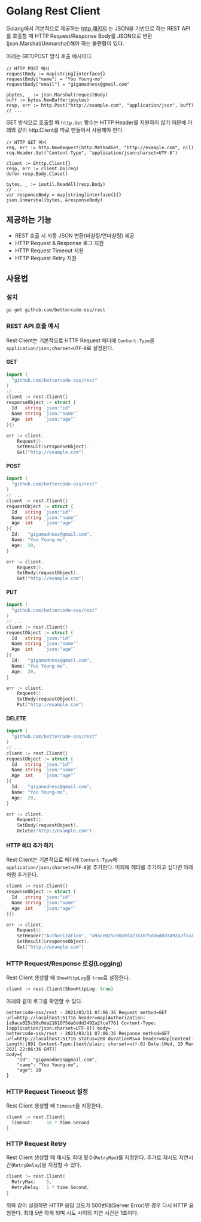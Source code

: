 # Golang Rest Client

Golang에서 기본적으로 제공하는 [http 패키지](https://golang.org/pkg/net/http/) 는 JSON을 기반으로 하는 REST API를 호출할 때 
HTTP Request/Response Body를 JSON으로 변환(json.Marshal/Unmarshal)해야 하는 불편함이 있다.

아래는 GET/POST 방식 호출 예시이다.
```golang
// HTTP POST 예시
requestBody := map[string]interface{}
requestBody["name"] = "Yoo Young-mo"
requestBody["email"] = "gigamadness@gmail.com"

pbytes, _ := json.Marshal(requestBody)
buff := bytes.NewBuffer(pbytes)
resp, err := http.Post("http://example.com", "application/json", buff)
// ...
```
GET 방식으로 호출할 때 `http.Get` 함수는 HTTP Header를 지원하지 않기 때문에 아래와 같이 http.Client를 따로 만들어서 사용해야 한다.
```golang
// HTTP GET 예시
req, err := http.NewRequest(http.MethodGet, "http://example.com", nil)
req.Header.Set("Content-Type", "application/json;charset=UTF-8")

client := &http.Client{}
resp, err := client.Do(req)
defer resp.Body.Close()

bytes, _ := ioutil.ReadAll(resp.Body)
// ...
var responseBody = map[string]interface{}{}
json.Unmarshal(bytes, &responseBody)
```

## 제공하는 기능
* REST 호출 시 자동 JSON 변환(마샬링/언마샬링) 제공
* HTTP Request & Response 로그 지원
* HTTP Request Timeout 지원
* HTTP Request Retry 지원

## 사용법
### 설치
```shell
go get github.com/bettercode-oss/rest
```

### REST API 호출 예시

Rest Client는 기본적으로 HTTP Request 헤더에 `Content-Type`을 `application/json;charset=UTF-8`로 설정한다.

#### GET

```go
import (
  "github.com/bettercode-oss/rest"
)
// ...
client := rest.Client{}
responseObject := struct {
  Id   string `json:"id"`
  Name string `json:"name"`
  Age  int    `json:"age"`
}{}

err := client.
	Request().
	SetResult(&responseObject).
	Get("http://example.com")
```

#### POST

```go
import (
  "github.com/bettercode-oss/rest"
)
// ...
client := rest.Client{}
requestObject := struct {
  Id   string `json:"id"`
  Name string `json:"name"`
  Age  int    `json:"age"`
}{
  Id:   "gigamadness@gmail.com",
  Name: "Yoo Young-mo",
  Age:  20,
}

err := client.
	Request().
	SetBody(requestObject).
	Get("http://example.com")
```

#### PUT

```go
import (
  "github.com/bettercode-oss/rest"
)
// ...
client := rest.Client{}
requestObject := struct {
  Id   string `json:"id"`
  Name string `json:"name"`
  Age  int    `json:"age"`
}{
  Id:   "gigamadness@gmail.com",
  Name: "Yoo Young-mo",
  Age:  20,
}

err := client.
	Request().
	SetBody(requestObject).
	Put("http://example.com")
```

#### DELETE

```go
import (
  "github.com/bettercode-oss/rest"
)
// ...
client := rest.Client{}
requestObject := struct {
  Id   string `json:"id"`
  Name string `json:"name"`
  Age  int    `json:"age"`
}{
  Id:   "gigamadness@gmail.com",
  Name: "Yoo Young-mo",
  Age:  20,
}

err := client.
	Request().
	SetBody(requestObject).
	Delete("http://example.com")
```

#### HTTP 헤더 추가 하기

Rest Client는 기본적으로 헤더에 `Content-Type`에 `application/json;charset=UTF-8`을 추가한다.
이외에 헤더를 추가하고 싶다면 아래 처럼 추가한다.
```go
client := rest.Client{}
responseObject := struct {
  Id   string `json:"id"`
  Name string `json:"name"`
  Age  int    `json:"age"`
}{}

err := client.
	Request().
	SetHeader("Authorization", "a9ace025c90c0da2161075da6ddd3492a2fca776").
	SetResult(&responseObject).
	Get("http://example.com")
```

### HTTP Request/Response 로깅(Logging)
Rest Client 생성할 때 `ShowHttpLog`를 `true`로 설정한다.
```go
client := rest.Client{ShowHttpLog: true}
```
아래와 같이 로그를 확인할 수 있다.
```
bettercode-oss/rest - 2021/03/11 07:06:36 Request method=GET url=http://localhost:51716 header=map[Authorization:[a9ace025c90c0da2161075da6ddd3492a2fca776] Content-Type:[application/json;charset=UTF-8]] body=
bettercode-oss/rest - 2021/03/11 07:06:36 Response method=GET url=http://localhost:51716 status=200 durationMs=4 header=map[Content-Length:[89] Content-Type:[text/plain; charset=utf-8] Date:[Wed, 10 Mar 2021 22:06:36 GMT]] 
body={
    "id": "gigamadness@gmail.com",
    "name": "Yoo Young-mo",
    "age": 20
}
```

### HTTP Request Timeout 설정
Rest Client 생성할 때 `Timeout`을 지정한다.
```go
client := rest.Client{
  Timeout:     10 * time.Second
}
```

### HTTP Request Retry
Rest Client 생성할 때 재시도 최대 횟수(`RetryMax`)를 지정한다.
추가로 재시도 지연시간(`RetryDelay`)을 지정할 수 있다.
```go
client := rest.Client{
  RetryMax:    5,
  RetryDelay:  1 * time.Second,
}
```
위와 같이 설정하면 HTTP 응답 코드가 500번대(Server Error)인 경우 다시 HTTP 요청한다.
최대 5번 하게 되며 시도 사이의 지연 시간은 1초이다.
